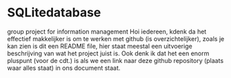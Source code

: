 # SQLitedatabase
group project for information management
Hoi iedereen, kdenk da het effectief makkelijker is om te werken met github (is overzichtelijker), zoals je kan zien is dit een README file, hier staat meestal een uitvoerige beschrijving van wat het project juist is. Ook denk ik dat het een enorm pluspunt (voor de cdt.) is als we een link naar deze github repository (plaats waar alles staat) in ons document staat. 
